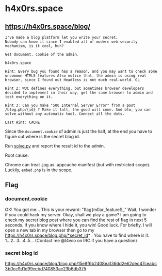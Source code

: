 # h4x0rs.space
## https://h4x0rs.space/blog/
```
I've made a blog platform let you write your secret. 
Nobody can know it since I enabled all of modern web security mechanism, is it cool, huh?

Get document. cookie of the admin.

h4x0rs.space

Hint: Every bug you found has a reason, and you may want to check some uncommon HTML5 features Also notice that, the admin is using real browser, since I found out Headless is not much real-world. GL

Hint 2: W3C defines everything, but sometimes browser developers decided to implement in their way, get the same browser to admin and test everything on it.

Hint 3: Can you make "500 Internal Server Error" from a post /blog.php/{id} ? Make it fall, the good will come. And btw, you can solve without any automatic tool. Connect all the dots.

Last Hint: CACHE
```

Since the `document.cookie` of admin is just the half, at the end you have to figure out where is the secret blog id.

Run [solve.py](solve.py) and report the result id to the admin.


Root cause:

Chrome can treat .jpg as .appcache manifest (but with restricted scope). Luckily, `embed.php` is in the scope.


## Flag
### document.cookie
OK! You got me... This is your reward: "flag{m0ar_featureS_" Wait, I wonder if you could hack my server. Okay, shall we play a game? I am going to check my secret blog post where you can find the rest of flag in next 5 seconds. If you know where I hide it, you win! Good luck. For briefly, I will open a new tab in my browser then go to my https://h4x0rs.space/blog.php/*secret_id* . You have to find where is it. 1...2...3...4..5... (Contact me @l4wio on IRC if you have a question)

### secret blog id
https://h4x0rs.space/blog/blog.php/15e8f6b2408ea136dd2e62dec47ceabc3b0ec9d1d99eebd740853ae23b6db375

